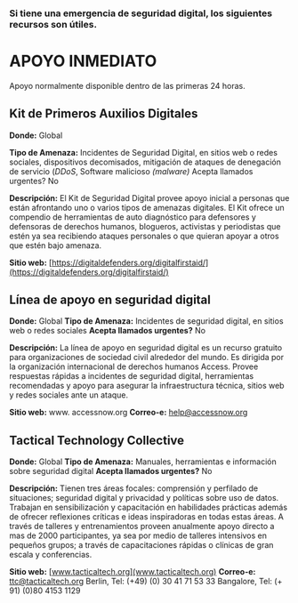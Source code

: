 [Title]: # (Físico)
[Order]: # (0)

### Si tiene una emergencia de seguridad digital, los siguientes recursos son útiles.

# APOYO INMEDIATO

Apoyo normalmente disponible dentro de las primeras 24 horas.

## Kit de Primeros Auxilios Digitales

**Donde:** Global

**Tipo de Amenaza:** Incidentes de Seguridad Digital, en sitios web o redes sociales, dispositivos decomisados, mitigación de ataques de denegación de servicio (_DDoS_, Software malicioso _(malware)_
Acepta llamados urgentes? No

**Descripción:** El Kit de Seguridad Digital provee apoyo inicial a personas que están afrontando uno o varios tipos de amenazas digitales. El Kit ofrece un compendio de herramientas de auto diagnóstico para defensores y defensoras de derechos humanos, blogueros, activistas y periodistas que estén ya sea recibiendo ataques personales o que quieran apoyar a otros que estén bajo amenaza.

**Sitio web:** [https://digitaldefenders.org/digitalfirstaid/](https://digitaldefenders.org/digitalfirstaid/)

## Línea de apoyo en seguridad digital

**Donde:** Global
**Tipo de Amenaza:** Incidentes de seguridad digital, en sitios web o redes sociales
**Acepta llamados urgentes?** No

**Descripción:** La línea de apoyo en seguridad digital es un recurso gratuito para organizaciones de sociedad civil alrededor del mundo. Es dirigida por la organización internacional de derechos humanos Access. Provee respuestas rápidas a incidentes de seguridad digital, herramientas recomendadas y apoyo para asegurar la infraestructura técnica, sitios web y redes sociales ante un ataque.

**Sitio web:** www. accessnow.org
**Correo-e:** help@accessnow.org

## Tactical Technology Collective

**Donde:** Global
**Tipo de Amenaza:** Manuales, herramientas e información sobre seguridad digital
**Acepta llamados urgentes?** No

**Descripción:** Tienen tres áreas focales: comprensión y perfilado de situaciones; seguridad digital y privacidad y políticas sobre uso de datos. Trabajan en sensibilización y capacitación en habilidades prácticas además de ofrecer reflexiones críticas e ideas inspiradoras en todas estas áreas. A través de talleres y entrenamientos proveen anualmente apoyo directo a mas de 2000 participantes, ya sea por medio de talleres intensivos en pequeños grupos; a través de capacitaciones rápidas o clínicas de gran escala y conferencias.

**Sitio web:** [www.tacticaltech.org](www.tacticaltech.org)
**Correo-e:** ttc@tacticaltech.org
Berlin, Tel: (+49) (0) 30 41 71 53 33
Bangalore, Tel: (+ 91) (0)80 4153 1129